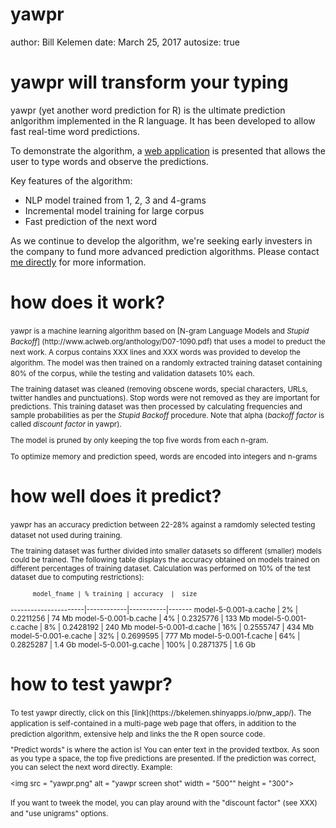 yawpr
========================================================
author: Bill Kelemen
date: March 25, 2017
autosize: true

yawpr will transform your typing
========================================================

yawpr (yet another word prediction for R) is the ultimate prediction anlgorithm implemented in the R language. 
It has been developed to allow fast real-time word predictions.

To demonstrate the algorithm, a [web application](https://bkelemen.shinyapps.io/pnw_app/) is presented that allows the
user to type words and observe the predictions.

Key features of the algorithm:
- NLP model trained from 1, 2, 3 and 4-grams 
- Incremental model training for large corpus
- Fast prediction of the next word

As we continue to develop the algorithm, we're seeking early investers in the company to fund more advanced prediction algorithms. Please contact [me directly](mailto:bill@kelemen-usa.com?Subject=Interested%20in%20yawpr) for more information.

how does it work?
========================================================
<small>
yawpr is a machine learning algorithm based on [N-gram Language Models and <i>Stupid Backoff</i>] (http://www.aclweb.org/anthology/D07-1090.pdf) that uses a model to preduct the next work. A corpus contains XXX lines and XXX words was provided to develop the algorithm. The model was then trained on a randomly extracted training dataset containing 80% of the corpus, while the testing and validation datasets 10% each. 

The training dataset was cleaned (removing obscene words, special characters, URLs, twitter handles and punctuations). Stop words were not removed as they are important for predictions. This training dataset was then processed by calculating frequencies and sample probabilities as per the <i>Stupid Backoff</i> procedure. Note that alpha (<i>backoff factor</i> is called <i>discount factor</i> in yawpr). 

The model is pruned by only keeping the top five words from each n-gram.

To optimize memory and prediction speed, words are encoded into integers and n-grams 


</small>

how well does it predict?
========================================================

<small>
yawpr has an accuracy prediction between 22-28% against a ramdomly selected testing dataset not used during training.

The training dataset was further divided into smaller datasets so different (smaller) models could be trained. The following table displays the accuracy obtained on models trained on different percentages of training dataset. Calculation was performed on 10% of the test dataset due to computing restrictions):

          model_fname | % training | accuracy  |  size
----------------------|------------|-----------|-------
model-5-0.001-a.cache | 2%         | 0.2211256 | 74 Mb
model-5-0.001-b.cache | 4%         | 0.2325776 | 133 Mb
model-5-0.001-c.cache | 8%         | 0.2428192 | 240 Mb
model-5-0.001-d.cache | 16%        | 0.2555747 | 434 Mb
model-5-0.001-e.cache | 32%        | 0.2699595 | 777 Mb
model-5-0.001-f.cache | 64%        | 0.2825287 | 1.4 Gb
model-5-0.001-g.cache | 100%       | 0.2871375 | 1.6 Gb

</small>

how to test yawpr?
========================================================

<small>
To test yawpr directly, click on this [link](https://bkelemen.shinyapps.io/pnw_app/). The application is self-contained in a multi-page web page that offers, in addition to the prediction algorithm, extensive help and links the the R open source code.
<p>
"Predict words" is where the action is! You can enter text in the provided textbox. As soon as you type a space, the top five predictions are presented. If the prediction was correct, you can select the next word directly. Example:

<img src = "yawpr.png" alt = "yawpr screen shot" width = "500"" height = "300"> 

If you want to tweek the model, you can play around with the "discount factor" (see XXX) and "use unigrams" options. 
</small>
